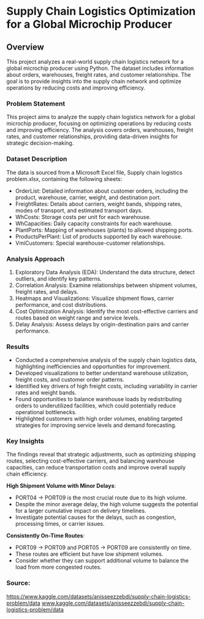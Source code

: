 # Supply Chain Logistics Optimization for a Global Microchip Producer

## Overview

This project analyzes a real-world supply chain logistics network for a global microchip producer using Python. The dataset includes information about orders, warehouses, freight rates, and customer relationships. The goal is to provide insights into the supply chain network and optimize operations by reducing costs and improving efficiency. 

### Problem Statement

This project aims to analyze the supply chain logistics network for a global microchip producer, focusing on optimizing operations by reducing costs and improving efficiency. The analysis covers orders, warehouses, freight rates, and customer relationships, providing data-driven insights for strategic decision-making.

### Dataset Description

The data is sourced from a Microsoft Excel file, Supply chain logistics problem.xlsx, containing the following sheets:

- OrderList: Detailed information about customer orders, including the product, warehouse, carrier, weight, and destination port.
- FreightRates: Details about carriers, weight bands, shipping rates, modes of transport, and estimated transport days.
- WhCosts: Storage costs per unit for each warehouse.
- WhCapacities: Daily capacity constraints for each warehouse.
- PlantPorts: Mapping of warehouses (plants) to allowed shipping ports.
- ProductsPerPlant: List of products supported by each warehouse.
- VmiCustomers: Special warehouse-customer relationships.

### Analysis Approach

1. Exploratory Data Analysis (EDA): Understand the data structure, detect outliers, and identify key patterns.
2. Correlation Analysis: Examine relationships between shipment volumes, freight rates, and delays.
3. Heatmaps and Visualizations: Visualize shipment flows, carrier performance, and cost distributions.
4. Cost Optimization Analysis: Identify the most cost-effective carriers and routes based on weight range and service levels.
5. Delay Analysis: Assess delays by origin-destination pairs and carrier performance.

### Results

- Conducted a comprehensive analysis of the supply chain logistics data, highlighting inefficiencies and opportunities for improvement.
- Developed visualizations to better understand warehouse utilization, freight costs, and customer order patterns.
- Identified key drivers of high freight costs, including variability in carrier rates and weight bands.
- Found opportunities to balance warehouse loads by redistributing orders to underutilized facilities, which could potentially reduce operational bottlenecks.
- Highlighted customers with high order volumes, enabling targeted strategies for improving service levels and demand forecasting.

### Key Insights

The findings reveal that strategic adjustments, such as optimizing shipping routes, selecting cost-effective carriers, and balancing warehouse capacities, can reduce transportation costs and improve overall supply chain efficiency.

**High Shipment Volume with Minor Delays**:
- PORT04 → PORT09 is the most crucial route due to its high volume.
- Despite the minor average delay, the high volume suggests the potential for a larger cumulative impact on delivery timelines.
- Investigate potential causes for the delays, such as congestion, processing times, or carrier issues.

**Consistently On-Time Routes**:
- PORT09 → PORT09 and PORT05 → PORT09 are consistently on time.
- These routes are efficient but have low shipment volumes.
- Consider whether they can support additional volume to balance the load from more congested routes.

### Source:

https://www.kaggle.com/datasets/anisseezzebdi/supply-chain-logistics-problem/data
www.kaggle.com/datasets/anisseezzebdi/supply-chain-logistics-problem/data
